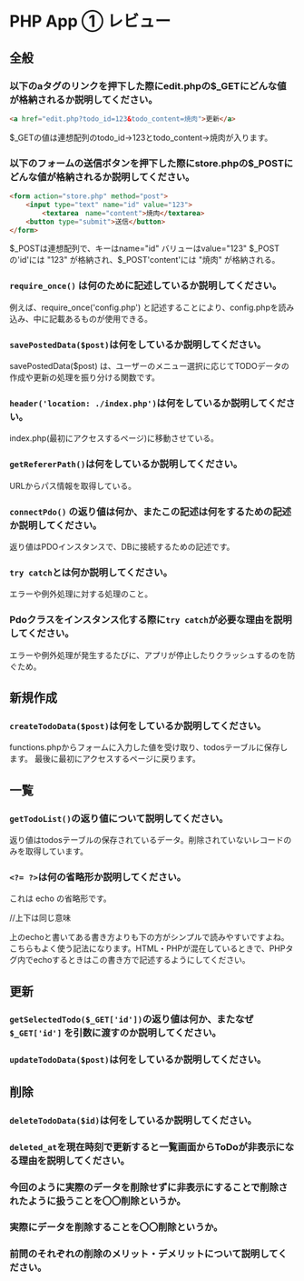 # PHP App ① レビュー

## 全般

### 以下のaタグのリンクを押下した際にedit.phpの$_GETにどんな値が格納されるか説明してください。

```html
<a href="edit.php?todo_id=123&todo_content=焼肉">更新</a>
```
$_GETの値は連想配列のtodo_id->123とtodo_content->焼肉が入ります。

### 以下のフォームの送信ボタンを押下した際にstore.phpの$_POSTにどんな値が格納されるか説明してください。

```html
<form action="store.php" method="post">
    <input type="text" name="id" value="123">
		<textarea　name="content">焼肉</textarea>
    <button type="submit">送信</button>
</form>
```
$_POSTは連想配列で、キーはname="id" バリューはvalue="123"
$_POSTの'id'には "123" が格納され、$_POST'content'には "焼肉" が格納される。

### `require_once()` は何のために記述しているか説明してください。
例えば、require_once('config.php') と記述することにより、config.phpを読み込み、中に記載あるものが使用できる。

### `savePostedData($post)`は何をしているか説明してください。
savePostedData($post) は、ユーザーのメニュー選択に応じてTODOデータの作成や更新の処理を振り分ける関数です。

### `header('location: ./index.php')`は何をしているか説明してください。
index.php(最初にアクセスするページ)に移動させている。

### `getRefererPath()`は何をしているか説明してください。
URLからパス情報を取得している。

### `connectPdo()` の返り値は何か、またこの記述は何をするための記述か説明してください。
返り値はPDOインスタンスで、DBに接続するための記述です。

### `try catch`とは何か説明してください。
エラーや例外処理に対する処理のこと。

### Pdoクラスをインスタンス化する際に`try catch`が必要な理由を説明してください。
エラーや例外処理が発生するたびに、アプリが停止したりクラッシュするのを防ぐため。

## 新規作成

### `createTodoData($post)`は何をしているか説明してください。
functions.phpからフォームに入力した値を受け取り、todosテーブルに保存します。
最後に最初にアクセスするページに戻ります。

## 一覧

### `getTodoList()`の返り値について説明してください。
返り値はtodosテーブルの保存されているデータ。削除されていないレコードのみを取得しています。

### `<?= ?>`は何の省略形か説明してください。
これは echo の省略形です。

<?php echo $todo['id']; ?>

//上下は同じ意味

<?= $todo['id']; ?>
上のechoと書いてある書き方よりも下の方がシンプルで読みやすいですよね。
こちらもよく使う記法になります。HTML・PHPが混在しているときで、PHPタグ内でechoするときはこの書き方で記述するようにしてください。
## 更新

### `getSelectedTodo($_GET['id'])`の返り値は何か、またなぜ`$_GET['id']` を引数に渡すのか説明してください。

### `updateTodoData($post)`は何をしているか説明してください。

## 削除

### `deleteTodoData($id)`は何をしているか説明してください。

### `deleted_at`を現在時刻で更新すると一覧画面からToDoが非表示になる理由を説明してください。

### 今回のように実際のデータを削除せずに非表示にすることで削除されたように扱うことを〇〇削除というか。

### 実際にデータを削除することを〇〇削除というか。

### 前問のそれぞれの削除のメリット・デメリットについて説明してください。
